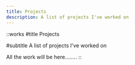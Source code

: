```yaml
---
title: Projects
description: A list of projects I've worked on
---
```


::works
#title
Projects

#subtitle
A list of projects I've worked on

All the work will be here........
::
